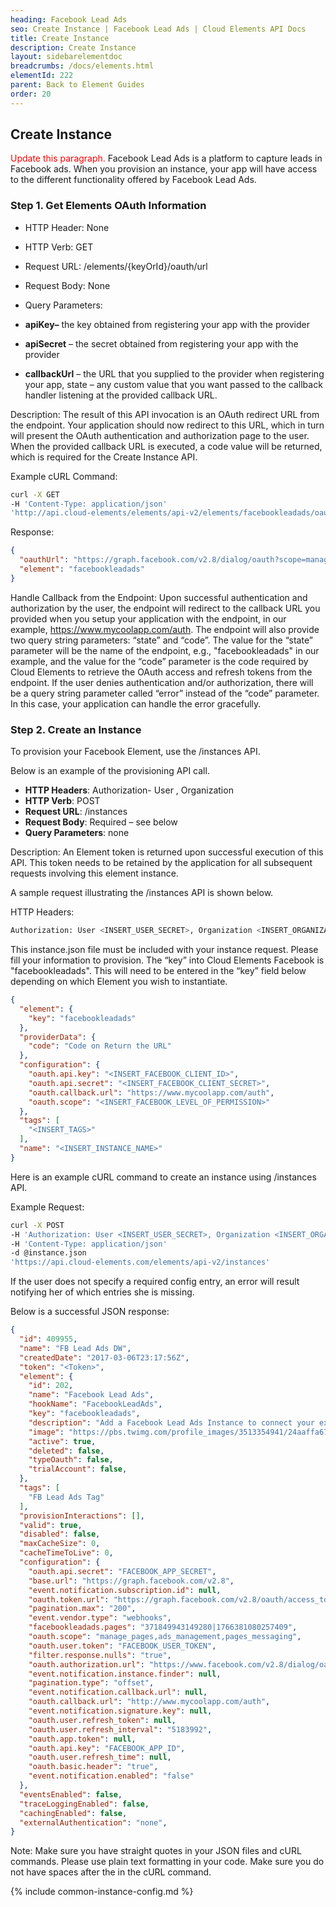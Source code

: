 ```yaml
---
heading: Facebook Lead Ads
seo: Create Instance | Facebook Lead Ads | Cloud Elements API Docs
title: Create Instance
description: Create Instance
layout: sidebarelementdoc
breadcrumbs: /docs/elements.html
elementId: 222
parent: Back to Element Guides
order: 20
---
```


## Create Instance

<span style="color:red"> Update this paragraph. </span> Facebook Lead Ads is a platform to capture leads in Facebook ads. When you provision an instance, your app will have access to the different functionality offered by Facebook Lead Ads.

### Step 1. Get Elements OAuth Information

* HTTP Header: None
* HTTP Verb: GET
* Request URL: /elements/{keyOrId}/oauth/url
* Request Body: None
* Query Parameters:

* __apiKey–__ the key obtained from registering your app with the provider
* __apiSecret__ – the secret obtained from registering your app with the provider
* __callbackUrl__ – the URL that you supplied to the provider when registering your app, state – any custom value that you want passed to the callback handler listening at the provided callback URL.

Description: The result of this API invocation is an OAuth redirect URL from the endpoint. Your application should now redirect to this URL, which in turn will present the OAuth authentication and authorization page to the user. When the provided callback URL is executed, a code value will be returned, which is required for the Create Instance API.

Example cURL Command:

```bash
curl -X GET
-H 'Content-Type: application/json'
'http://api.cloud-elements/elements/api-v2/elements/facebookleadads/oauth/url?apiKey=insert_facebook_app_id&apiSecret=insert_facebook_app_secret&callbackUrl=www.mycoolapp.com/auth&scope=public_profile'
```

Response:

```json
{
  "oauthUrl": "https://graph.facebook.com/v2.8/dialog/oauth?scope=manage_pages%2Cads_management%2Cpages_messaging&response_type=code&redirect_uri=http%3A%2F%2Fwww%3%2Fmycoolapp%2Fcom&state=facebookleadads&client_id=845967205524376",
  "element": "facebookleadads"
}
```

Handle Callback from the Endpoint:
Upon successful authentication and authorization by the user, the endpoint will redirect to the callback URL you provided when you setup your application with the endpoint, in our example, https://www.mycoolapp.com/auth. The endpoint will also provide two query string parameters: “state” and “code”. The value for the “state” parameter will be the name of the endpoint, e.g., "facebookleadads" in our example, and the value for the “code” parameter is the code required by Cloud Elements to retrieve the OAuth access and refresh tokens from the endpoint. If the user denies authentication and/or authorization, there will be a query string parameter called “error” instead of the “code” parameter. In this case, your application can handle the error gracefully.

### Step 2. Create an Instance

To provision your Facebook Element, use the /instances API.

Below is an example of the provisioning API call.

* __HTTP Headers__: Authorization- User <user secret>, Organization <organization secret>
* __HTTP Verb__: POST
* __Request URL__: /instances
* __Request Body__: Required – see below
* __Query Parameters__: none

Description: An Element token is returned upon successful execution of this API. This token needs to be retained by the application for all subsequent requests involving this element instance.

A sample request illustrating the /instances API is shown below.

HTTP Headers:

```bash
Authorization: User <INSERT_USER_SECRET>, Organization <INSERT_ORGANIZATION_SECRET>

```
This instance.json file must be included with your instance request.  Please fill your information to provision.  The “key” into Cloud Elements Facebook is "facebookleadads".  This will need to be entered in the “key” field below depending on which Element you wish to instantiate.

```json
{
  "element": {
    "key": "facebookleadads"
  },
  "providerData": {
    "code": "Code on Return the URL"
  },
  "configuration": {
    "oauth.api.key": "<INSERT_FACEBOOK_CLIENT_ID>",
    "oauth.api.secret": "<INSERT_FACEBOOK_CLIENT_SECRET>",
    "oauth.callback.url": "https://www.mycoolapp.com/auth",
    "oauth.scope": "<INSERT_FACEBOOK_LEVEL_OF_PERMISSION>"
  },
  "tags": [
    "<INSERT_TAGS>"
  ],
  "name": "<INSERT_INSTANCE_NAME>"
}
```

Here is an example cURL command to create an instance using /instances API.

Example Request:

```bash
curl -X POST
-H 'Authorization: User <INSERT_USER_SECRET>, Organization <INSERT_ORGANIZATION_SECRET>'
-H 'Content-Type: application/json'
-d @instance.json
'https://api.cloud-elements.com/elements/api-v2/instances'
```

If the user does not specify a required config entry, an error will result notifying her of which entries she is missing.

Below is a successful JSON response:

```json
{
  "id": 409955,
  "name": "FB Lead Ads DW",
  "createdDate": "2017-03-06T23:17:56Z",
  "token": "<Token>",
  "element": {
    "id": 202,
    "name": "Facebook Lead Ads",
    "hookName": "FacebookLeadAds",
    "key": "facebookleadads",
    "description": "Add a Facebook Lead Ads Instance to connect your existing Facebook account to the Marketing Hub, allowing you to manage pages, etc. across multiple Marketing Elements. You will need your Facebook account information to add an instance.",
    "image": "https://pbs.twimg.com/profile_images/3513354941/24aaffa670e634a7da9a087bfa83abe6_400x400.png",
    "active": true,
    "deleted": false,
    "typeOauth": false,
    "trialAccount": false,
  },
  "tags": [
    "FB Lead Ads Tag"
  ],
  "provisionInteractions": [],
  "valid": true,
  "disabled": false,
  "maxCacheSize": 0,
  "cacheTimeToLive": 0,
  "configuration": {
    "oauth.api.secret": "FACEBOOK_APP_SECRET",
    "base.url": "https://graph.facebook.com/v2.8",
    "event.notification.subscription.id": null,
    "oauth.token.url": "https://graph.facebook.com/v2.8/oauth/access_token",
    "pagination.max": "200",
    "event.vendor.type": "webhooks",
    "facebookleadads.pages": "371849943149280|1766381080257409",
    "oauth.scope": "manage_pages,ads_management,pages_messaging",
    "oauth.user.token": "FACEBOOK_USER_TOKEN",
    "filter.response.nulls": "true",
    "oauth.authorization.url": "https://www.facebook.com/v2.8/dialog/oauth",
    "event.notification.instance.finder": null,
    "pagination.type": "offset",
    "event.notification.callback.url": null,
    "oauth.callback.url": "http://www.mycoolapp.com/auth",
    "event.notification.signature.key": null,
    "oauth.user.refresh_token": null,
    "oauth.user.refresh_interval": "5183992",
    "oauth.app.token": null,
    "oauth.api.key": "FACEBOOK_APP_ID",
    "oauth.user.refresh_time": null,
    "oauth.basic.header": "true",
    "event.notification.enabled": "false"
  },
  "eventsEnabled": false,
  "traceLoggingEnabled": false,
  "cachingEnabled": false,
  "externalAuthentication": "none",
}
```

Note:  Make sure you have straight quotes in your JSON files and cURL commands.  Please use plain text formatting in your code.  Make sure you do not have spaces after the in the cURL command.

{% include common-instance-config.md %}
